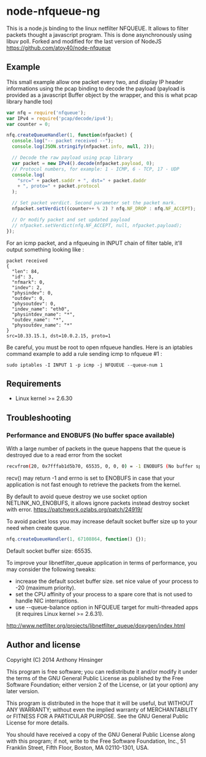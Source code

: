 node-nfqueue-ng
============

This is a node.js binding to the linux netfilter NFQUEUE. It allows to filter packets thought a javascript program.
This is done asynchronously using libuv poll. Forked and modified for the last version of NodeJS https://github.com/atoy40/node-nfqueue


## Example

This small example allow one packet every two, and display IP header informations using the pcap binding to decode the payload (payload is provided as a javascript Buffer object by the wrapper, and this is what pcap library handle too)
```js
var nfq = require('nfqueue');
var IPv4 = require('pcap/decode/ipv4');
var counter = 0;

nfq.createQueueHandler(1, function(nfpacket) {
  console.log("-- packet received --");
  console.log(JSON.stringify(nfpacket.info, null, 2));

  // Decode the raw payload using pcap library
  var packet = new IPv4().decode(nfpacket.payload, 0);
  // Protocol numbers, for example: 1 - ICMP, 6 - TCP, 17 - UDP
  console.log(
    "src=" + packet.saddr + ", dst=" + packet.daddr
    + ", proto=" + packet.protocol
  );

  // Set packet verdict. Second parameter set the packet mark.
  nfpacket.setVerdict((counter++ % 2) ? nfq.NF_DROP : nfq.NF_ACCEPT);

  // Or modify packet and set updated payload
  // nfpacket.setVerdict(nfq.NF_ACCEPT, null, nfpacket.payload);
});
```
For an icmp packet, and a nfqueuing in INPUT chain of filter table, it'll output something looking like :

    packet received
    {
      "len": 84,
      "id": 3,
      "nfmark": 0,
      "indev": 2,
      "physindev": 0,
      "outdev": 0,
      "physoutdev": 0,
      "indev_name": "eth0",
      "physintdev_name": "*",
      "outdev_name": "*",
      "physoutdev_name": "*"
    }
    src=10.33.15.1, dst=10.0.2.15, proto=1

Be careful, you must be root to open nfqueue handles. Here is an iptables command example to add a rule sending icmp to nfqueue #1 :

    sudo iptables -I INPUT 1 -p icmp -j NFQUEUE --queue-num 1

## Requirements
  - Linux kernel >= 2.6.30

## Troubleshooting

### Performance and ENOBUFS (No buffer space available)

With a large number of packets in the queue happens that the queue is destroyed due to a read error from the socket

```sh
recvfrom(20, 0x7fffab1d5b70, 65535, 0, 0, 0) = -1 ENOBUFS (No buffer space available)
```
recv() may return -1 and errno is set to ENOBUFS in case that your application is not fast enough to retrieve the packets from the kernel.

By default to avoid queue destroy we use socket option NETLINK_NO_ENOBUFS, it allows ignore packets instead destroy socket with error.
https://patchwork.ozlabs.org/patch/24919/

To avoid packet loss you may increase default socket buffer size up to your need when create queue.
```js
nfq.createQueueHandler(1, 67108864, function() {});
```
Default socket buffer size: 65535.

To improve your libnetfilter_queue application in terms of performance, you may consider the following tweaks:

- increase the default socket buffer size.
set nice value of your process to -20 (maximum priority).
- set the CPU affinity of your process to a spare core that is not used to handle NIC interruptions.
- use --queue-balance option in NFQUEUE target for multi-threaded apps (it requires Linux kernel >= 2.6.31).

http://www.netfilter.org/projects/libnetfilter_queue/doxygen/index.html

## Author and license

Copyright (C) 2014  Anthony Hinsinger

This program is free software; you can redistribute it and/or
modify it under the terms of the GNU General Public License
as published by the Free Software Foundation; either version 2
of the License, or (at your option) any later version.

This program is distributed in the hope that it will be useful,
but WITHOUT ANY WARRANTY; without even the implied warranty of
MERCHANTABILITY or FITNESS FOR A PARTICULAR PURPOSE.  See the
GNU General Public License for more details.

You should have received a copy of the GNU General Public License
along with this program; if not, write to the Free Software
Foundation, Inc., 51 Franklin Street, Fifth Floor, Boston, MA  02110-1301, USA.
